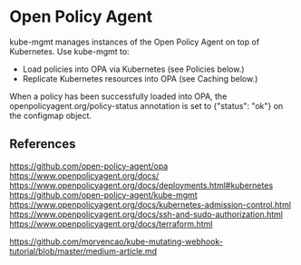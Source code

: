 Open Policy Agent
=================

kube-mgmt manages instances of the Open Policy Agent on top of Kubernetes. Use kube-mgmt to:

* Load policies into OPA via Kubernetes (see Policies below.)
* Replicate Kubernetes resources into OPA (see Caching below.)

When a policy has been successfully loaded into OPA, the openpolicyagent.org/policy-status annotation is set to {"status": "ok"} on the configmap object.

References
----------
https://github.com/open-policy-agent/opa
https://www.openpolicyagent.org/docs/
https://www.openpolicyagent.org/docs/deployments.html#kubernetes
https://github.com/open-policy-agent/kube-mgmt
https://www.openpolicyagent.org/docs/kubernetes-admission-control.html
https://www.openpolicyagent.org/docs/ssh-and-sudo-authorization.html
https://www.openpolicyagent.org/docs/terraform.html

https://github.com/morvencao/kube-mutating-webhook-tutorial/blob/master/medium-article.md




